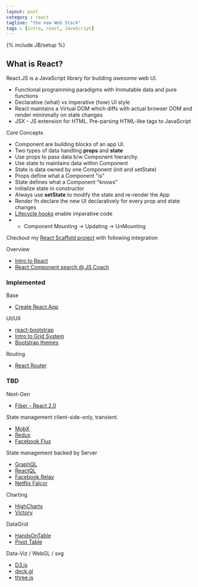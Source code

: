 ```yaml
---
layout: post
category : react
tagline: "the new Web Stack"
tags : [intro, react, JavaScript]
---
```

{% include JB/setup %}

## What is React?

React.JS is a JavaScript library for building _awesome_ web UI.
* Functional programming paradigms with Immutable data and pure functions
* Declarative (what) vs imperative (how) UI style
* React maintains a Virtual DOM which diffs with actual browser DOM and render mininmally on state changes
* JSX - JS extension for HTML. Pre-parsing HTML-like tags to JavaScript

Core Concepts
* Component are building blocks of an app UI.
* Two types of data handling __props__ and __state__
* Use props to pass data b/w Component hierarchy.
* Use state to maintains data within Component
* State is data owned by one Component (init and setState)
* Props define what a Component "is"
* State defines what a Component "knows"
* initialize state in constructor
* Always use __setState__ to modify the state and re-render the App
* Render fn declare the new UI declaratively for every prop and state changes
* [Lifecycle hooks](https://facebook.github.io/react/docs/react-component.html) enable imperative code
* *   Component Mounting -> Updating -> UnMounting


Checkout my [React Scaffold project](https://github.com/chalam/react-scaffhold) with following integration

Overview
- [Intro to React](https://github.com/ericvicenti/intro-to-react)
- [React Component search @ JS Coach ](https://js.coach/react)

### Implemented

Base
- [Create React App](https://github.com/facebookincubator/create-react-app)

UI/UX

- [react-bootstrap](https://react-bootstrap.github.io)
- [Intro to Grid System](https://getbootstrap.com/css/#grid-intro)
- [Bootstrap themes](https://bootswatch.com/)

Routing
- [React Router](https://reacttraining.com/react-router/)

### TBD
Next-Gen
- [Fiber - React 2.0](https://github.com/acdlite/react-fiber-architecture)

State management client-side-only, transient.
- [MobX](https://mobx.js.org/getting-started.html)
- [Redux](http://redux.js.org/)
- [Facebook Flux](https://facebook.github.io/flux/)


State management backed by Server
- [GraphQL](graphql.org)
- [ReactQL](https://reactql.org/)
- [Facebook Relay](https://facebook.github.io/relay/)
- [Netflix Falcor](https://netflix.github.io/falcor/starter/what-is-falcor.html)


Charting
- [HighCharts](www.highcharts.com)
- [Victory](http://formidable.com/open-source/victory/guides/custom-charts/)

DataGrid
- [HandsOnTable](https://handsontable.com/)
- [Pivot Table](http://orbjs.net/)


Data-Viz / WebGL / svg
- [D3.js](https://d3js.org/)
- [deck.gl](https://uber.github.io/deck.gl/#/)
- [three.js](https://threejs.org/)
